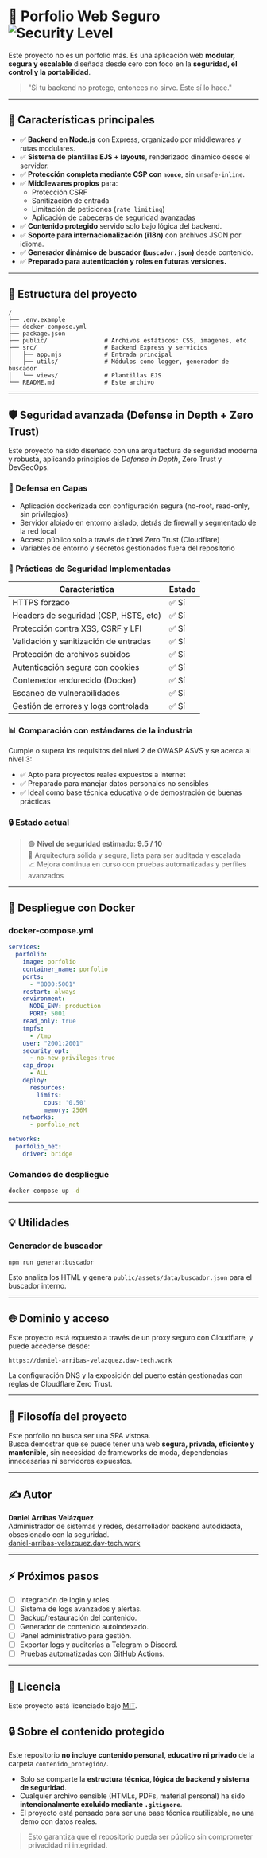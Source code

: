 # 🔐 Porfolio Web Seguro  ![Security Level](https://img.shields.io/badge/security-9.5%2F10-brightgreen)

Este proyecto no es un porfolio más. Es una aplicación web **modular, segura y escalable** diseñada desde cero con foco en la **seguridad, el control y la portabilidad**.

> "Si tu backend no protege, entonces no sirve. Este sí lo hace."

---

## 🚀 Características principales

- ✅ **Backend en Node.js** con Express, organizado por middlewares y rutas modulares.
- ✅ **Sistema de plantillas EJS + layouts**, renderizado dinámico desde el servidor.
- ✅ **Protección completa mediante CSP con `nonce`**, sin `unsafe-inline`.
- ✅ **Middlewares propios** para:
  - Protección CSRF
  - Sanitización de entrada
  - Limitación de peticiones (`rate limiting`)
  - Aplicación de cabeceras de seguridad avanzadas
- ✅ **Contenido protegido** servido solo bajo lógica del backend.
- ✅ **Soporte para internacionalización (i18n)** con archivos JSON por idioma.
- ✅ **Generador dinámico de buscador (`buscador.json`)** desde contenido.
- ✅ **Preparado para autenticación y roles en futuras versiones.**

---

## 🧱 Estructura del proyecto

```
/
├── .env.example
├── docker-compose.yml
├── package.json
├── public/                # Archivos estáticos: CSS, imagenes, etc
├── src/                   # Backend Express y servicios
│   ├── app.mjs            # Entrada principal
│   ├── utils/             # Módulos como logger, generador de buscador
│   └── views/             # Plantillas EJS
└── README.md              # Este archivo
```

---

## 🛡️ Seguridad avanzada (Defense in Depth + Zero Trust)

Este proyecto ha sido diseñado con una arquitectura de seguridad moderna y robusta, aplicando principios de *Defense in Depth*, Zero Trust y DevSecOps.

### 🧱 Defensa en Capas

- Aplicación dockerizada con configuración segura (no-root, read-only, sin privilegios)
- Servidor alojado en entorno aislado, detrás de firewall y segmentado de la red local
- Acceso público solo a través de túnel Zero Trust (Cloudflare)
- Variables de entorno y secretos gestionados fuera del repositorio

### 🔐 Prácticas de Seguridad Implementadas

| Característica                          | Estado   |
|----------------------------------------|----------|
| HTTPS forzado                          | ✅ Sí     |
| Headers de seguridad (CSP, HSTS, etc)  | ✅ Sí     |
| Protección contra XSS, CSRF y LFI      | ✅ Sí     |
| Validación y sanitización de entradas  | ✅ Sí     |
| Protección de archivos subidos         | ✅ Sí     |
| Autenticación segura con cookies       | ✅ Sí     |
| Contenedor endurecido (Docker)         | ✅ Sí     |
| Escaneo de vulnerabilidades            | ✅ Sí     |
| Gestión de errores y logs controlada   | ✅ Sí     |

### 📊 Comparación con estándares de la industria

Cumple o supera los requisitos del nivel 2 de OWASP ASVS y se acerca al nivel 3:

- ✅ Apto para proyectos reales expuestos a internet
- ✅ Preparado para manejar datos personales no sensibles
- ✅ Ideal como base técnica educativa o de demostración de buenas prácticas

### 🔒 Estado actual

> 🟢 **Nivel de seguridad estimado: 9.5 / 10**  
> 🧠 Arquitectura sólida y segura, lista para ser auditada y escalada  
> 📈 Mejora continua en curso con pruebas automatizadas y perfiles avanzados

---

## 🐳 Despliegue con Docker

### docker-compose.yml
```yaml
services:
  porfolio:
    image: porfolio
    container_name: porfolio
    ports:
      - "8000:5001"
    restart: always
    environment:
      NODE_ENV: production
      PORT: 5001
    read_only: true
    tmpfs:
      - /tmp
    user: "2001:2001"
    security_opt:
      - no-new-privileges:true
    cap_drop:
      - ALL
    deploy:
      resources:
        limits:
          cpus: '0.50'
          memory: 256M
    networks:
      - porfolio_net

networks:
  porfolio_net:
    driver: bridge
```

### Comandos de despliegue
```bash
docker compose up -d
```

---

## 💡 Utilidades

### Generador de buscador
```bash
npm run generar:buscador
```
Esto analiza los HTML y genera `public/assets/data/buscador.json` para el buscador interno.

---

## 🌐 Dominio y acceso

Este proyecto está expuesto a través de un proxy seguro con Cloudflare, y puede accederse desde:

```
https://daniel-arribas-velazquez.dav-tech.work
```

La configuración DNS y la exposición del puerto están gestionadas con reglas de Cloudflare Zero Trust.

---

## 🧠 Filosofía del proyecto

Este porfolio no busca ser una SPA vistosa.  
Busca demostrar que se puede tener una web **segura, privada, eficiente y mantenible**, sin necesidad de frameworks de moda, dependencias innecesarias ni servidores expuestos.

---

## ✍️ Autor

**Daniel Arribas Velázquez**  
Administrador de sistemas y redes, desarrollador backend autodidacta, obsesionado con la seguridad.  
[daniel-arribas-velazquez.dav-tech.work](https://daniel-arribas-velazquez.dav-tech.work/)

---

## ⚡ Próximos pasos

- [ ] Integración de login y roles.
- [ ] Sistema de logs avanzados y alertas.
- [ ] Backup/restauración del contenido.
- [ ] Generador de contenido autoindexado.
- [ ] Panel administrativo para gestión.
- [ ] Exportar logs y auditorías a Telegram o Discord.
- [ ] Pruebas automatizadas con GitHub Actions.

---

## 📜 Licencia

Este proyecto está licenciado bajo [MIT](LICENSE).

## 🔒 Sobre el contenido protegido

Este repositorio **no incluye contenido personal, educativo ni privado** de la carpeta `contenido_protegido/`.

- Solo se comparte la **estructura técnica, lógica de backend y sistema de seguridad**.
- Cualquier archivo sensible (HTMLs, PDFs, material personal) ha sido **intencionalmente excluido mediante `.gitignore`**.
- El proyecto está pensado para ser una base técnica reutilizable, no una demo con datos reales.

> Esto garantiza que el repositorio pueda ser público sin comprometer privacidad ni integridad.

